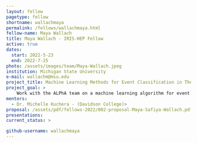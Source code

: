 ```yaml
---
layout: fellow
pagetype: fellow
shortname: wallachmaya
permalink: /fellows/wallachmaya.html
fellow-name: Maya Wallach
title: Maya Wallach - IRIS-HEP Fellow
active: true
dates:
  start: 2022-5-23
  end: 2022-7-25
photo: /assets/images/team/Maya-Wallach.jpeg
institution: Michigan State University
e-mail: wallachm@msu.edu
project_title: Machine Learning Methods for Event Classification in The Active-Target Time Projection Chamber
project_goal: >
    Work with the ALPhA team on a machine learning algorithm for event classification with the Active-Target Time Projection Chamber (AT-TPC) located at the Facility for Rare Isotope Beams (FRIB) in East Lansing, Michigan.
mentors:
  - Dr. Michelle Kuchera - (Davidson College)>
proposal: /assets/pdf/fellows-2022/002-proposal-Maya-Safiya-Wallach.pdf
presentations:
current_status: >

github-username: wallachmaya
---
```

